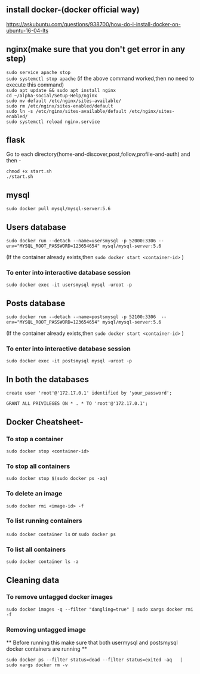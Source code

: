 ## install docker-(docker official way)
https://askubuntu.com/questions/938700/how-do-i-install-docker-on-ubuntu-16-04-lts


## nginx(make sure that you don't get error in any step)
``` sudo service apache stop ``` <br />
``` sudo systemctl stop apache ``` (if the above command worked,then no need to execute this command) <br />
``` sudo apt update && sudo apt install nginx ``` <br />
``` cd ~/alpha-social/Setup-Help/nginx ``` <br />
``` sudo mv default /etc/nginx/sites-available/ ``` <br />
``` sudo rm /etc/nginx/sites-enabled/default ``` <br />
``` sudo ln -s /etc/nginx/sites-available/default /etc/nginx/sites-enabled/ ``` <br />
``` sudo systemctl reload nginx.service ``` <br />

## flask

Go to each directory(home-and-discover,post,follow,profile-and-auth) and then -

``` chmod +x start.sh ``` <br />
``` ./start.sh ```


## mysql

``` sudo docker pull mysql/mysql-server:5.6 ```

## Users database

``` 
sudo docker run --detach --name=usersmysql -p 52000:3306 --env="MYSQL_ROOT_PASSWORD=123654654" mysql/mysql-server:5.6 
```
(If the container already exists,then ``` sudo docker start <container-id> ``` )

### To enter into interactive database session
```
sudo docker exec -it usersmysql mysql -uroot -p
```

## Posts database

``` 
sudo docker run --detach --name=postsmysql -p 52100:3306  --env="MYSQL_ROOT_PASSWORD=123654654" mysql/mysql-server:5.6
```
(If the container already exists,then ``` sudo docker start <container-id> ``` )


### To enter into interactive database session

``` sudo docker exec -it postsmysql mysql -uroot -p ```

## In both the databases

``` create user 'root'@'172.17.0.1' identified by 'your_password'; ```

``` GRANT ALL PRIVILEGES ON * . * TO 'root'@'172.17.0.1'; ```



## Docker Cheatsheet-

### To stop a container

``` sudo docker stop <container-id> ```

### To stop all containers

``` sudo docker stop $(sudo docker ps -aq) ```

### To delete an image

``` sudo docker rmi <image-id> -f ```

### To list running containers

``` sudo docker container ls ```
or
``` sudo docker ps ```

### To list all containers

``` sudo docker container ls -a ```


## Cleaning data

### To remove untagged docker images

``` sudo docker images -q --filter "dangling=true" | sudo xargs docker rmi -f ```

### Removing untagged image

** Before running this make sure that both usermysql and postsmysql docker containers are running **

``` sudo docker ps --filter status=dead --filter status=exited -aq   | sudo xargs docker rm -v ```
